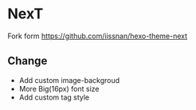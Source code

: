 # NexT

Fork form https://github.com/iissnan/hexo-theme-next



## Change


- Add custom image-backgroud
- More Big(16px) font size
- Add custom tag style

